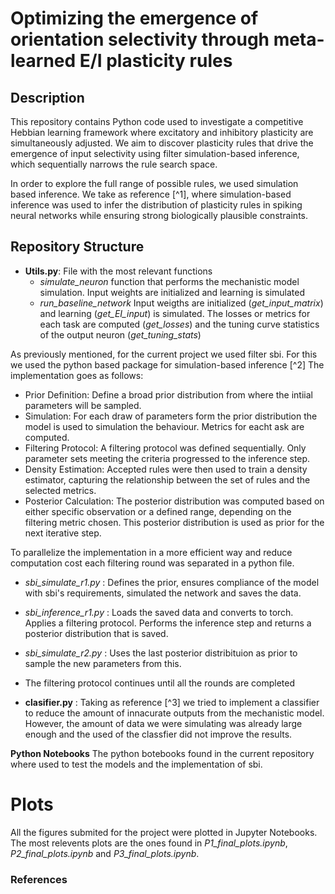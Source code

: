 # Optimizing the emergence of orientation selectivity through meta-learned E/I plasticity rules

## Description
This repository contains Python code used to investigate a competitive Hebbian learning framework where excitatory and inhibitory plasticity are simultaneously adjusted. We aim to discover plasticity rules that drive the emergence of input selectivity using filter simulation-based inference, which sequentially narrows the rule search space. 

In order to explore the full range of possible rules, we used simulation based inference. We take as reference [^1], where simulation-based inference was used to infer the distribution of plasticity rules in spiking neural networks while ensuring strong biologically plausible constraints. 


## Repository Structure

* **Utils.py**: File with the most relevant functions
  * *simulate_neuron* function that performs the mechanistic model simulation. Input weights are initialized and learning is simulated
  *  *run_baseline_network* Input weigths are initialized (*get_input_matrix*) and learning (*get_EI_input*) is simulated. The losses or metrics for each task are computed (*get_losses*) and the tuning curve statistics of the output neuron (*get_tuning_stats*)

As previously mentioned, for the current project we used filter sbi. For this we used the python based package for simulation-based inference [^2] The implementation goes as follows:
  * Prior Definition: Define a broad prior distribution from where the intiial parameters will be sampled.
  * Simulation: For each draw of parameters form the prior distribution the model is used to simulation the behaviour. Metrics for eacht ask are computed.
  * Filtering Protocol: A filtering protocol was defined sequentially. Only parameter
sets meeting the criteria progressed to the inference step.
* Density Estimation: Accepted rules were then used to train a density estimator,
capturing the relationship between the set of rules and the selected metrics.
* Posterior Calculation: The posterior distribution was computed based on either specific observation or a defined range, depending on the filtering metric chosen. This posterior distribution is used as prior for the next iterative step. 

To parallelize the implementation in a more efficient way and reduce computation cost each filtering round was separated in a python file. 
* *sbi_simulate_r1.py* : Defines the prior, ensures compliance of the model with sbi's requirements, simulated the network and saves the data.
*  *sbi_inference_r1.py* : Loads the saved data and converts to torch. Applies a filtering protocol. Performs the inference step and returns a posterior distribution that is saved.
*  *sbi_simulate_r2.py* : Uses the last posterior distribituion as prior to sample the new parameters from this.
*  The filtering protocol continues until all the rounds are completed

* **clasifier.py** : Taking as reference [^3] we tried to implement a classifier to reduce the amount of innacurate outputs from the mechanistic model. However, the amount of data we were simulating was already large enough and the used of the classfier did not improve the results.

**Python Notebooks**
The python botebooks found in the current repository where used to test the models and the implementation of sbi. 

# Plots
All the figures submited for the project were plotted in Jupyter Notebooks. The most relevents plots are the ones found in *P1_final_plots.ipynb*, *P2_final_plots.ipynb* and *P3_final_plots.ipynb*. 

### References
